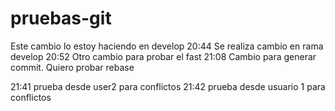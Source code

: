 # pruebas-git

Este cambio lo estoy haciendo en develop
20:44 Se realiza cambio en rama develop
20:52 Otro cambio para probar el fast
21:08 Cambio para generar commit. Quiero probar  rebase

21:41 prueba desde user2 para conflictos
21:42 prueba desde usuario 1 para conflictos
